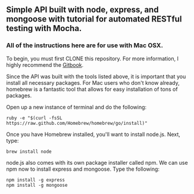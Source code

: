 ## Simple API built with node, express, and mongoose with tutorial for automated RESTful testing with Mocha. 
### All of the instructions here are for use with Mac OSX.

To begin, you must first CLONE this repository. For more information, I highly recommend the [Gitbook](http://git-scm.com/book). 

Since the API was built with the tools listed above, it is important that you install all necessary packages.  For Mac users who don't know already, homebrew is a fantastic tool that allows for easy installation of tons of packages.

Open up a new instance of terminal and do the following: 

    ruby -e "$(curl -fsSL https://raw.github.com/Homebrew/homebrew/go/install)"

Once you have Homebrew installed, you'll want to install node.js. Next, type: 

	brew install node

node.js also comes with its own package installer called npm. We can use npm now to install express and mongoose. Type the following:
	
	npm install -g express
	npm install -g mongoose
